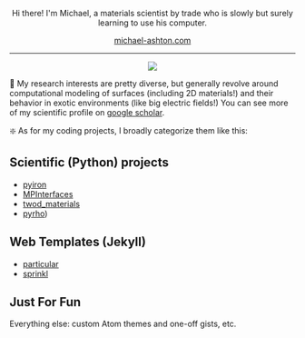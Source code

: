 <!-- ![](banner.gif) -->

<p align="center">
  Hi there! I'm Michael, a materials scientist by trade who is slowly but surely learning to use his computer.
</p>

<p align="center">
  <a href="https://www.michael-ashton.com">michael-ashton.com</a>
  <hr>
</p>

<p align="center">
  <img src="https://github-readme-stats.vercel.app/api?username=ashtonmv&show_icons=true&theme=radical)](https://github.com/anuraghazra/github-readme-stats"/>
</p>

:microscope: My research interests are pretty diverse, but generally revolve around
computational modeling of surfaces (including 2D materials!) and their behavior in exotic environments (like big electric fields!)
You can see more of my scientific profile on [google scholar](https://scholar.google.com/citations?user=SgAQKZIAAAAJ&hl=en).

:sparkle: As for my coding projects, I broadly categorize them like this:

Scientific (Python) projects
---
- [pyiron](https://github.com/pyiron/pyiron)
- [MPInterfaces](https://github.com/henniggroup/mpinterfaces)
- [twod_materials](https://github.com/ashtonmv/twod_materials)
- [pyrho](https://github.com/ashtonmv/pyrho))

Web Templates (Jekyll)
---
- [particular](https://github.com/ashtonmv/particular)
- [sprinkl](https://github.com/ashtonmv/sprinkl)

Just For Fun
---
Everything else: custom Atom themes and one-off gists, etc.
</p>

